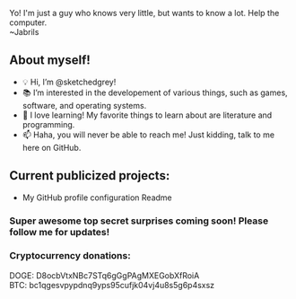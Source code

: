 
Yo! I'm just a guy who knows very little, but wants to know a lot. Help the computer.  
~Jabrils  

## About myself!

- 💡 Hi, I’m @sketchedgrey!
- 📚 I’m interested in the developement of various things, such as games, software, and operating systems.
- 🌱 I love learning! My favorite things to learn about are literature and programming.
- 📫 Haha, you will never be able to reach me! Just kidding, talk to me here on GitHub.

## Current publicized projects:
- My GitHub profile configuration Readme

### Super awesome top secret surprises coming soon! Please follow me for updates!

### Cryptocurrency donations:
DOGE: D8ocbVtxNBc7STq6gGgPAgMXEGobXfRoiA  
BTC: bc1qgesvpypdnq9yps95cufjk04vj4u8s5g6p4sxsz  

<!---
sketchedgrey/sketchedgrey is a ✨ special ✨ repository because its `README.md` (this file) appears on your GitHub profile.
You can click the Preview link to take a look at your changes.
--->
